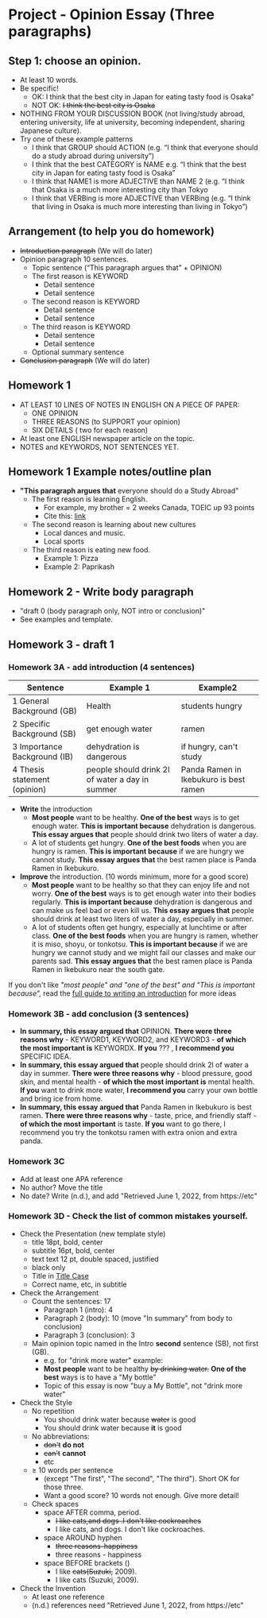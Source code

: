 # Project - Opinion Essay (Three paragraphs)

## Step 1: choose an opinion. 
* At least 10 words. 
* Be specific! 
    * OK: I think that the best city in Japan for eating tasty food is Osaka”
    * NOT OK: ~~I think the best city is Osaka~~
* NOTHING FROM YOUR DISCUSSION BOOK (not living/study abroad, entering university, life at university, becoming independent, sharing Japanese culture). 
* Try one of these example patterns
    * I think that GROUP should ACTION (e.g. “I think that everyone should do a study abroad during university”)
    * I think that the best CATEGORY is NAME e.g. “I think that the best city in Japan for eating tasty food is Osaka”
    * I think that NAME1 is more ADJECTIVE than NAME 2 (e.g. “I think that Osaka is a much more interesting city than Tokyo
    * I think that VERBing is more ADJECTIVE than VERBing (e.g.  “I think that living in Osaka is much more interesting than living in Tokyo”)

## Arrangement (to help you do homework)
* ~~Introduction paragraph~~ (We will do later)
* Opinion paragraph 10 sentences. 
    * Topic sentence (“This paragraph argues that” + OPINION)
    * The first reason is KEYWORD
        * Detail sentence 
        * Detail sentence
    * The second reason is KEYWORD
        * Detail sentence
        * Detail sentence
    * The third reason is KEYWORD
        * Detail sentence
        * Detail sentence
    * Optional summary sentence
* ~~Conclusion paragraph~~ (We will do later)


## Homework 1
* AT LEAST 10 LINES OF NOTES IN ENGLISH ON A PIECE OF PAPER:
    * ONE OPINION
    * THREE REASONS  (to SUPPORT your opinion)
    * SIX DETAILS ( two for each reason)
* At least one ENGLISH newspaper article on the topic. 
* NOTES and KEYWORDS, NOT SENTENCES YET. 

## Homework 1 Example notes/outline plan
* __"This paragraph argues that__ everyone should do a Study Abroad"
    * The first reason is learning English.
        * For example, my brother = 2 weeks Canada, TOEIC up 93 points
        * Cite this: [link](https://www.kaplanpathways.com/blog/top-8-reasons-to-study-abroad/)
    * The second reason is learning about new cultures
        *  Local dances and music. 
        *  Local sports
    * The third reason is eating new food. 
        * Example 1: Pizza
        * Example 2: Paprikash


## Homework 2 - Write body paragraph 
* "draft 0 (body paragraph only, NOT intro or conclusion)"
* See examples and template. 

## Homework 3 - draft 1 

### Homework 3A - add introduction (4 sentences)


|Sentence                      |Example 1                                       |Example2
|------                        |-----------                                     |-----------
|1 General Background (GB)     |Health                                          |students hungry 
|2 Specific Background (SB)    |get enough water                                |ramen
|3 Importance Background (IB)  |dehydration is dangerous                        |if hungry, can't study
|4 Thesis statement (opinion)  |people should drink 2l of water a day in summer |Panda Ramen in Ikebukuro is best ramen

* __Write__ the introduction
    * __Most people__ want to be healthy. __One of the best__ ways is to get enough water. __This is important because__ dehydration is dangerous. __This essay argues that__ people should drink two liters of water a day.
    * A lot of students get hungry. __One of the best foods__ when you are hungry is ramen. __This is important because__ if we are hungry we cannot study. __This essay argues that__ the best ramen place is Panda Ramen in Ikebukuro. 
* __Improve__ the introduction. (10 words minimum, more for a good score)
    * __Most people__ want to be healthy so that they can enjoy life and not worry. __One of the best__ ways is to get enough water into their bodies regularly. __This is important because__ dehydration is dangerous and can make us feel bad or even kill us. __This essay argues that__ people should drink at least two liters of water a day, especially in summer.
    * A lot of students often get hungry, especially at lunchtime or after class. __One of the best foods__ when you are hungry is ramen, whether it is miso, shoyu, or tonkotsu. __This is important because__ if we are hungry we cannot study and we might fail our classes and make our parents sad. __This essay argues that__ the best ramen place is Panda Ramen in Ikebukuro near the south gate.

If you don't like _"most people" and "one of the best" and "This is important because",_ read the [full guide to writing an introduction](Arrangement-WriteAnIntroductionParagraph) for more ideas


### Homework 3B - add conclusion (3 sentences)
* __In summary, this essay argued that__ OPINION. __There were three reasons why__ - KEYWORD1, KEYWORD2, and KEYWORD3 - __of which the most important is__ KEYWORDX. __If you__ ??? , __I recommend you__ SPECIFIC IDEA.
* __In summary, this essay argued that__ people should drink 2l of water a day in summer. __There were three reasons why__ - blood pressure, good skin, and mental health - __of which the most important is__ mental health. __If you__ want to drink more water, __I recommend you__ carry your own bottle and bring ice from home.
* __In summary, this essay argued that__ Panda Ramen in Ikebukuro is best ramen. __There were three reasons why__ - taste, price, and friendly staff - __of which the most important__ is taste. __If you__ want to go there, I recommend you try the tonkotsu ramen with extra onion and extra panda. 

### Homework 3C
* Add at least one APA reference
* No author? Move the title
* No date? Write (n.d.), and add "Retrieved June 1, 2022, from https://etc"

### Homework 3D - Check the list of common mistakes yourself. 

* Check the Presentation (new template style)
    * title 18pt,  bold,  center
    * subtitle 16pt, bold, center
    * text text 12 pt, double spaced, justified
    * black only
    * Title in [Title Case](Style-UseTitleCase)
    * Correct name, etc, in subtitle
* Check the Arrangement
    * Count the sentences: 17
        * Paragraph 1 (intro): 4 
        * Paragraph 2 (body): 10 (move "In summary" from body to conclusion)
        * Paragraph 3 (conclusion): 3
    * Main opinion topic named in the Intro __second__ sentence (SB), not first (GB). 
        * e.g. for "drink more water" example:
        * __Most people__ want to be healthy ~~by drinking water.~~ __One of the best__ ways is to have a "My bottle"
        * Topic of this essay is now "buy a My Bottle", not "drink more water"
* Check the Style
    * No repetition
        * You should drink water because ~~water~~ is good
        * You should drink water because __it__ is good
    * No abbreviations: 
        * ~~don't~~ __do not__ 
        * ~~can't~~ __cannot__
        * etc
    * ≥ 10 words per sentence 
        * (except "The first", "The second", "The third"). Short OK for those three. 
        * Want a good score? 10 words not enough. Give more detail!
    * Check spaces 
        * space AFTER comma, period. 
            * ~~I like cats,and dogs .I don't like cockroaches~~
            * I like cats, and dogs. I don't like cockroaches.
        * space AROUND hyphen 
            * ~~three reasons-happiness~~ 
            * three reasons - happiness
        * space BEFORE brackets ()
            * I like ~~cats(Suzuki,~~ 2009).
            * I like cats (Suzuki, 2009). 
* Check the Invention
    * At least one reference
    * (n.d.) references need "Retrieved June 1, 2022, from https://etc"








